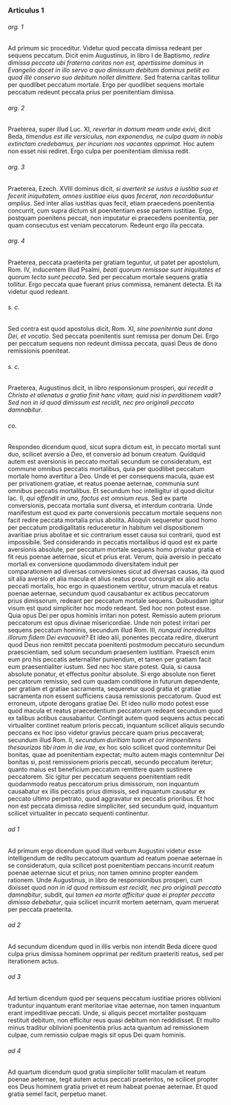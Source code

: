 ### Articulus 1

###### arg. 1
Ad primum sic proceditur. Videtur quod peccata dimissa redeant per sequens peccatum. Dicit enim Augustinus, in libro I de Baptismo, *redire dimissa peccata ubi fraterna caritas non est, apertissime dominus in Evangelio docet in illo servo a quo dimissum debitum dominus petiit eo quod ille conservo suo debitum nollet dimittere*. Sed fraterna caritas tollitur per quodlibet peccatum mortale. Ergo per quodlibet sequens mortale peccatum redeunt peccata prius per poenitentiam dimissa.

###### arg. 2
Praeterea, super illud Luc. XI, *revertar in domum meam unde exivi*, dicit Beda, *timendus est ille versiculus, non exponendus, ne culpa quam in nobis extinctam credebamus, per incuriam nos vacantes opprimat*. Hoc autem non esset nisi rediret. Ergo culpa per poenitentiam dimissa redit.

###### arg. 3
Praeterea, Ezech. XVIII dominus dicit, *si averterit se iustus a iustitia sua et fecerit iniquitatem, omnes iustitiae eius quas fecerat, non recordabuntur amplius*. Sed inter alias iustitias quas fecit, etiam praecedens poenitentia concurrit, cum supra dictum sit poenitentiam esse partem iustitiae. Ergo, postquam poenitens peccat, non imputatur ei praecedens poenitentia, per quam consecutus est veniam peccatorum. Redeunt ergo illa peccata.

###### arg. 4
Praeterea, peccata praeterita per gratiam teguntur, ut patet per apostolum, Rom. IV, inducentem illud Psalmi, *beati quorum remissae sunt iniquitates et quorum tecta sunt peccata*. Sed per peccatum mortale sequens gratia tollitur. Ergo peccata quae fuerant prius commissa, remanent detecta. Et ita videtur quod redeant.

###### s. c.
Sed contra est quod apostolus dicit, Rom. XI, *sine poenitentia sunt dona Dei, et vocatio*. Sed peccata poenitentis sunt remissa per donum Dei. Ergo per peccatum sequens non redeunt dimissa peccata, quasi Deus de dono remissionis poeniteat.

###### s. c.
Praeterea, Augustinus dicit, in libro responsionum prosperi, *qui recedit a Christo et alienatus a gratia finit hanc vitam, quid nisi in perditionem vadit? Sed non in id quod dimissum est recidit, nec pro originali peccato damnabitur*.

###### co.
Respondeo dicendum quod, sicut supra dictum est, in peccato mortali sunt duo, scilicet aversio a Deo, et conversio ad bonum creatum. Quidquid autem est aversionis in peccato mortali secundum se consideratum, est commune omnibus peccatis mortalibus, quia per quodlibet peccatum mortale homo avertitur a Deo. Unde et per consequens macula, quae est per privationem gratiae, et reatus poenae aeternae, communia sunt omnibus peccatis mortalibus. Et secundum hoc intelligitur id quod dicitur Iac. II, *qui offendit in uno, factus est omnium reus*. Sed ex parte conversionis, peccata mortalia sunt diversa, et interdum contraria. Unde manifestum est quod ex parte conversionis peccatum mortale sequens non facit redire peccata mortalia prius abolita. Alioquin sequeretur quod homo per peccatum prodigalitatis reduceretur in habitum vel dispositionem avaritiae prius abolitae et sic contrarium esset causa sui contrarii, quod est impossibile. Sed considerando in peccatis mortalibus id quod est ex parte aversionis absolute, per peccatum mortale sequens homo privatur gratia et fit reus poenae aeternae, sicut et prius erat. Verum, quia aversio in peccato mortali ex conversione quodammodo diversitatem induit per comparationem ad diversas conversiones sicut ad diversas causas, ita quod sit alia aversio et alia macula et alius reatus prout consurgit ex alio actu peccati mortalis, hoc ergo in quaestionem vertitur, utrum macula et reatus poenae aeternae, secundum quod causabantur ex actibus peccatorum prius dimissorum, redeant per peccatum mortale sequens. Quibusdam igitur visum est quod simpliciter hoc modo redeant. Sed hoc non potest esse. Quia opus Dei per opus hominis irritari non potest. Remissio autem priorum peccatorum est opus divinae misericordiae. Unde non potest irritari per sequens peccatum hominis, secundum illud Rom. III, *nunquid incredulitas illorum fidem Dei evacuavit?* Et ideo alii, ponentes peccata redire, dixerunt quod Deus non remittit peccata poenitenti postmodum peccaturo secundum praescientiam, sed solum secundum praesentem iustitiam. Praescit enim eum pro his peccatis aeternaliter puniendum, et tamen per gratiam facit eum praesentialiter iustum. Sed nec hoc stare potest. Quia, si causa absolute ponatur, et effectus ponitur absolute. Si ergo absolute non fieret peccatorum remissio, sed cum quadam conditione in futurum dependente, per gratiam et gratiae sacramenta, sequeretur quod gratia et gratiae sacramenta non essent sufficiens causa remissionis peccatorum. Quod est erroneum, utpote derogans gratiae Dei. Et ideo nullo modo potest esse quod macula et reatus praecedentium peccatorum redeant secundum quod ex talibus actibus causabantur. Contingit autem quod sequens actus peccati virtualiter continet reatum prioris peccati, inquantum scilicet aliquis secundo peccans ex hoc ipso videtur gravius peccare quam prius peccaverat; secundum illud Rom. II, *secundum duritiam tuam et cor impoenitens thesaurizas tibi iram in die irae*, ex hoc solo scilicet quod contemnitur Dei bonitas, quae ad poenitentiam expectat; multo autem magis contemnitur Dei bonitas si, post remissionem prioris peccati, secundo peccatum iteretur; quanto maius est beneficium peccatum remittere quam sustinere peccatorem. Sic igitur per peccatum sequens poenitentiam redit quodammodo reatus peccatorum prius dimissorum, non inquantum causabatur ex illis peccatis prius dimissis, sed inquantum causatur ex peccato ultimo perpetrato, quod aggravatur ex peccatis prioribus. Et hoc non est peccata dimissa redire simpliciter, sed secundum quid, inquantum scilicet virtualiter in peccato sequenti continentur.

###### ad 1
Ad primum ergo dicendum quod illud verbum Augustini videtur esse intelligendum de reditu peccatorum quantum ad reatum poenae aeternae in se consideratum, quia scilicet post poenitentiam peccans incurrit reatum poenae aeternae sicut et prius; non tamen omnino propter eandem rationem. Unde Augustinus, in libro de responsionibus prosperi, cum dixisset quod *non in id quod remissum est recidit, nec pro originali peccato damnabitur*, subdit, *qui tamen ea morte afficitur quae ei propter peccata dimissa debebatur*, quia scilicet incurrit mortem aeternam, quam meruerat per peccata praeterita.

###### ad 2
Ad secundum dicendum quod in illis verbis non intendit Beda dicere quod culpa prius dimissa hominem opprimat per reditum praeteriti reatus, sed per iterationem actus.

###### ad 3
Ad tertium dicendum quod per sequens peccatum iustitiae priores oblivioni traduntur inquantum erant meritoriae vitae aeternae, non tamen inquantum erant impeditivae peccati. Unde, si aliquis peccet mortaliter postquam restituit debitum, non efficitur reus quasi debitum non reddidisset. Et multo minus traditur oblivioni poenitentia prius acta quantum ad remissionem culpae, cum remissio culpae magis sit opus Dei quam hominis.

###### ad 4
Ad quartum dicendum quod gratia simpliciter tollit maculam et reatum poenae aeternae, tegit autem actus peccati praeteritos, ne scilicet propter eos Deus hominem gratia privet et reum habeat poenae aeternae. Et quod gratia semel facit, perpetuo manet.

